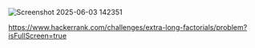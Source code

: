 
![Screenshot 2025-06-03 142351](https://github.com/user-attachments/assets/80ee2b59-0267-4d80-bd68-7e28512959f7)

https://www.hackerrank.com/challenges/extra-long-factorials/problem?isFullScreen=true
